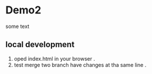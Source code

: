 # Demo2
some text


## local development

1. oped index.html in your browser .
2. test merge two branch have changes at tha same line .